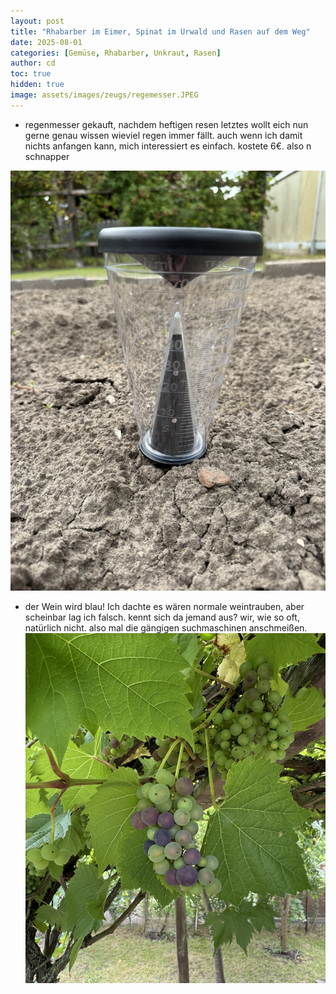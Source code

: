 ```yaml
---
layout: post
title: "Rhabarber im Eimer, Spinat im Urwald und Rasen auf dem Weg"
date: 2025-08-01
categories: [Gemüse, Rhabarber, Unkraut, Rasen]
author: cd
toc: true
hidden: true
image: assets/images/zeugs/regemesser.JPEG
---
```


- regenmesser gekauft, nachdem heftigen resen letztes wollt eich nun gerne genau wissen wieviel regen immer fällt. auch wenn ich damit nichts anfangen kann, mich interessiert es einfach. kostete 6€. also n schnapper

![Regenmesser](/assets/images/zeugs/regenmesser.JPEG)

- der Wein wird blau! Ich dachte es wären normale weintrauben, aber scheinbar lag ich falsch. kennt sich da jemand aus? wir, wie so oft, natürlich nicht. also mal die gängigen suchmaschinen anschmeißen.
![Wein](/assets/images/2025-08-01/wein.JPEG)
